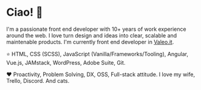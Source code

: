 # Ciao! 👋

I'm a passionate front end developer with 10+ years of work experience around the web. I love turn design and ideas into clear, scalable and maintenable products. I'm currently front end developer in [Valeo.it](https://www.valeo.it).

⭐  HTML, CSS (SCSS), JavaScript (Vanilla/Frameworks/Tooling), Angular, Vue.js, JAMstack, WordPress, Adobe Suite, Git.

❤️  Proactivity, Problem Solving, DX, OSS, Full-stack attitude. I love my wife, Trello, Discord. And cats.
